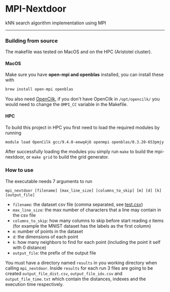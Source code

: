 # MPI-Nextdoor
kNN search algorithm implementation using MPI
___


### Building from source

The makefile was tested on MacOS and on the HPC (Aristotel cluster).

#### MacOS
Make sure you have **open-mpi and openblas** installed, you can install these
with
```sh
brew install open-mpi openblas
```
You also need [OpenCilk](https://www.opencilk.org/), if you don't have OpenCilk
in `/opt/opencilk/` you would need to change the `OMPI_CC` variable in the
Makefile.

#### HPC 
To build this project in HPC you first need to load the required modules by
running
```sh
module load OpenCilk gcc/9.4.0-eewq4j6 openmpi openblas/0.3.20-653pmjy
```
After successfully loading the modules you simply run `make` to build the
mpi-nextdoor, or `make grid` to build the grid generator.

### How to use

The executable needs 7 arguments to run 
```
mpi_nextdoor [filename] [max_line_size] [columns_to_skip] [m] [d] [k] [output_file]
```
- `filename`: the dataset csv file (comma separated, see [test.csv](./assets/test.csv))
- `max_line_size`: the max number of characters that a line may contain in the csv file
- `columns_to_skip`: how many columns to skip before start reading `d` items (for example the MNIST dataset has the labels as the first column)
- `m`: number of points in the dataset
- `d`: the dimensions of each point
- `k`: how many neighbors to find for each point (including the point it self with 0 distance)
- `output_file`: the prefix of the output file

You must have a directory named `results` in you working directory when calling
`mpi_nextdoor`. Inside `results` for each run 3 files are going to be created
`output_file_dist.csv`, `output_file_idx.csv` and `output_file_time.txt` which
contain the distances, indexes and the execution time respectively.
